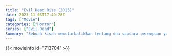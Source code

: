 ```yaml
---
title: "Evil Dead Rise (2023)"
date: 2023-11-03T17:49:28Z
tags: ["Movie"]
categories: ["Horror"]
series: ["Evil Dead"]
Summary: "Sebuah kisah memutarbalikkan tentang dua saudara perempuan yang terasing yang pertemuannya kembali terhenti karena munculnya setan-setan yang merasuki daging, mendorong mereka ke dalam pertempuran besar untuk bertahan hidup saat mereka menghadapi versi keluarga yang paling mengerikan yang bisa dibayangkan."
---
```


<mux-player stream-type="on-demand"
src="https://kp3d-my.sharepoint.com/personal/ryoo_kp3d_onmicrosoft_com/_layouts/15/download.aspx?share=Ed0XaZTOI3VDkrxthsoOej0B-K-LU16-41pYxiT7be3YiA" prefer-playback="mse" controls>

</mux-player>


{{< movieinfo id="713704" >}}

<script src="https://cdn.jsdelivr.net/npm/@mux/mux-player"></script>

 <script type="application/ld+json ">
{
"@context": "https://schema.org/",
"@type": "VideoObject",
"name": "Evil Dead Rise",
"contentUrl": "https://stream.mux.com/ebpwqhJhA5IY27uqQbGE0002WyWfqZhXXUbP7kHiHMv02Q.m3u8",
"thumbnailUrl": "https://www.themoviedb.org/t/p/original/91ocFVd5F47b6aOxgGuO982hlcL.jpg?width=314&fit_mode=preserve&time=25",
"uploadDate": "2023-11-03T17:49:28Z",
}

</script>